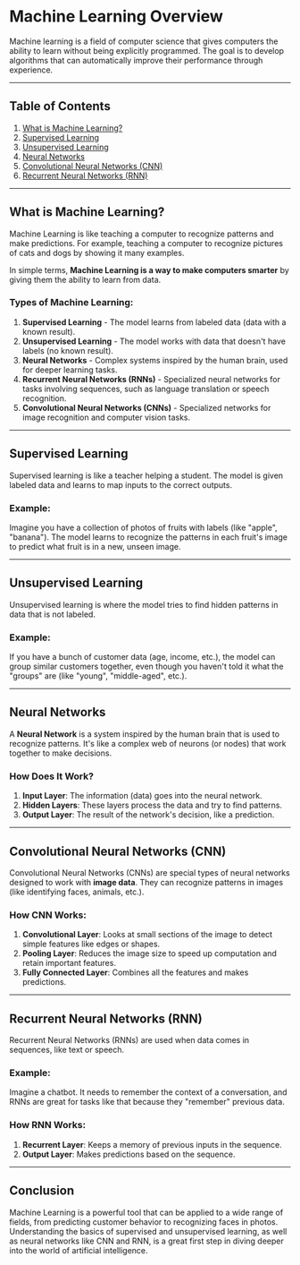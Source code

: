 # Machine Learning Overview

Machine learning is a field of computer science that gives computers the ability to learn without being explicitly programmed. The goal is to develop algorithms that can automatically improve their performance through experience.

---

## Table of Contents
1. [What is Machine Learning?](#what-is-machine-learning)
2. [Supervised Learning](#supervised-learning)
3. [Unsupervised Learning](#unsupervised-learning)
4. [Neural Networks](#neural-networks)
5. [Convolutional Neural Networks (CNN)](#convolutional-neural-networks-cnn)
6. [Recurrent Neural Networks (RNN)](#recurrent-neural-networks-rnn)

---

## What is Machine Learning?

Machine Learning is like teaching a computer to recognize patterns and make predictions. For example, teaching a computer to recognize pictures of cats and dogs by showing it many examples.

In simple terms, **Machine Learning is a way to make computers smarter** by giving them the ability to learn from data.

### Types of Machine Learning:
1. **Supervised Learning** - The model learns from labeled data (data with a known result).
2. **Unsupervised Learning** - The model works with data that doesn't have labels (no known result).
3. **Neural Networks** - Complex systems inspired by the human brain, used for deeper learning tasks.
4. **Recurrent Neural Networks (RNNs)** - Specialized neural networks for tasks involving sequences, such as language translation or speech recognition.
5. **Convolutional Neural Networks (CNNs)** - Specialized networks for image recognition and computer vision tasks.

---

## Supervised Learning

Supervised learning is like a teacher helping a student. The model is given labeled data and learns to map inputs to the correct outputs.

### Example: 
Imagine you have a collection of photos of fruits with labels (like "apple", "banana"). The model learns to recognize the patterns in each fruit's image to predict what fruit is in a new, unseen image.

---

## Unsupervised Learning

Unsupervised learning is where the model tries to find hidden patterns in data that is not labeled.

### Example:
If you have a bunch of customer data (age, income, etc.), the model can group similar customers together, even though you haven't told it what the "groups" are (like "young", "middle-aged", etc.).

---

## Neural Networks

A **Neural Network** is a system inspired by the human brain that is used to recognize patterns. It's like a complex web of neurons (or nodes) that work together to make decisions.

### How Does It Work?
1. **Input Layer**: The information (data) goes into the neural network.
2. **Hidden Layers**: These layers process the data and try to find patterns.
3. **Output Layer**: The result of the network's decision, like a prediction.

---

## Convolutional Neural Networks (CNN)

Convolutional Neural Networks (CNNs) are special types of neural networks designed to work with **image data**. They can recognize patterns in images (like identifying faces, animals, etc.).

### How CNN Works:
1. **Convolutional Layer**: Looks at small sections of the image to detect simple features like edges or shapes.
2. **Pooling Layer**: Reduces the image size to speed up computation and retain important features.
3. **Fully Connected Layer**: Combines all the features and makes predictions.

---

## Recurrent Neural Networks (RNN)

Recurrent Neural Networks (RNNs) are used when data comes in sequences, like text or speech.

### Example:
Imagine a chatbot. It needs to remember the context of a conversation, and RNNs are great for tasks like that because they "remember" previous data.

### How RNN Works:
1. **Recurrent Layer**: Keeps a memory of previous inputs in the sequence.
2. **Output Layer**: Makes predictions based on the sequence.

---

## Conclusion

Machine Learning is a powerful tool that can be applied to a wide range of fields, from predicting customer behavior to recognizing faces in photos. Understanding the basics of supervised and unsupervised learning, as well as neural networks like CNN and RNN, is a great first step in diving deeper into the world of artificial intelligence.
